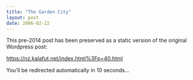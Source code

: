 ```yaml
---
title: "The Garden City"
layout: post
date: 2006-02-22
---
```


This pre-2014 post has been preserved as a static version of the original Wordpress post:

https://nz.kalafut.net/index.html%3Fp=40.html

You'll be redirected automatically in 10 seconds...

<head>
  <meta http-equiv="refresh" content="10;url=https://nz.kalafut.net/index.html%3Fp=40.html">
</head>

